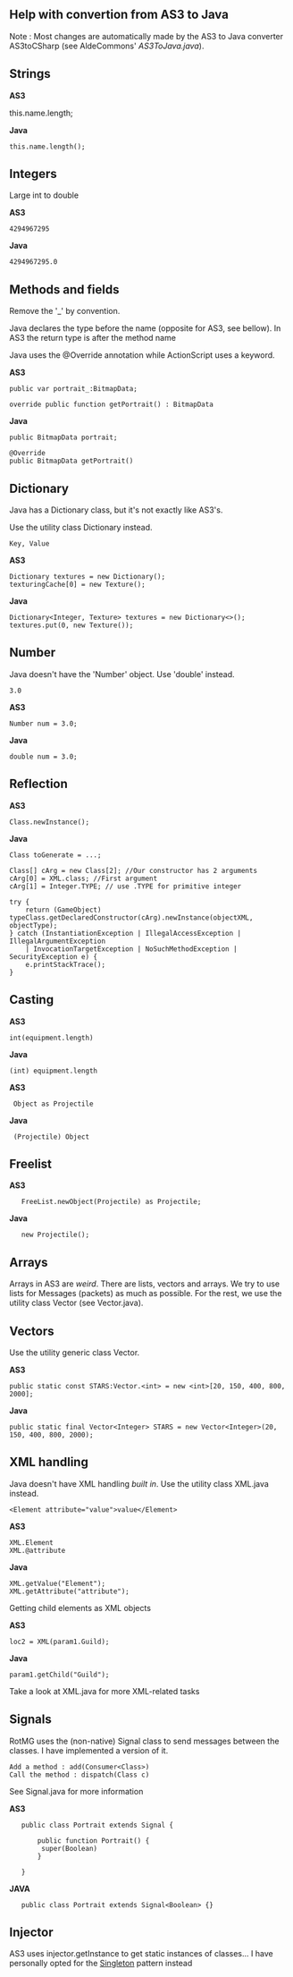 Help with convertion from AS3 to Java
-------------------
    
Note : Most changes are automatically made by the AS3 to Java converter AS3toCSharp (see AldeCommons' *AS3ToJava.java*).

Strings
--------

   **AS3**
   
   this.name.length;
   
   
   **Java**
   
    this.name.length();


Integers
------

   Large int to double

   **AS3**
    
    4294967295
    
   **Java**

    4294967295.0


Methods and fields
-------------

   Remove the '_' by convention.
   
   Java declares the type before the name (opposite for AS3, see bellow).
   In AS3 the return type is after the method name
   
   Java uses the @Override annotation while ActionScript uses a keyword.
   
   **AS3**
   
    public var portrait_:BitmapData;
    
    override public function getPortrait() : BitmapData

   **Java**
   
    public BitmapData portrait;
   
    @Override
    public BitmapData getPortrait()
    
    
Dictionary
---------------

   Java has a Dictionary class, but it's not exactly like AS3's.
   
   Use the utility class Dictionary instead.
    
    Key, Value
    
   **AS3**
   
    Dictionary textures = new Dictionary();
    texturingCache[0] = new Texture();
    
   **Java**
   
    Dictionary<Integer, Texture> textures = new Dictionary<>();
    textures.put(0, new Texture());

    
Number
-----------

   Java doesn't have the 'Number' object. Use 'double' instead.

    3.0
    
   **AS3**
       
    Number num = 3.0;
    
   **Java**
   
    double num = 3.0;


Reflection
-----------

   **AS3**
   
    Class.newInstance();
    
    
   **Java**
   
    Class toGenerate = ...;
   
    Class[] cArg = new Class[2]; //Our constructor has 2 arguments
    cArg[0] = XML.class; //First argument
    cArg[1] = Integer.TYPE; // use .TYPE for primitive integer
    
    try {
    	return (GameObject) typeClass.getDeclaredConstructor(cArg).newInstance(objectXML, objectType);
    } catch (InstantiationException | IllegalAccessException | IllegalArgumentException
    	| InvocationTargetException | NoSuchMethodException | SecurityException e) {
    	e.printStackTrace();
    }
    

Casting
-------

   **AS3**

    int(equipment.length)
    
   **Java**
    
    (int) equipment.length

   **AS3**

     Object as Projectile
    
   **Java**
    
     (Projectile) Object


Freelist
------

   **AS3**
    
       FreeList.newObject(Projectile) as Projectile;
       
   **Java**

       new Projectile();


Arrays
-----------

   Arrays in AS3 are *weird*. There are lists, vectors and arrays.
   We try to use lists for Messages (packets) as much as possible.
   For the rest, we use the utility class Vector (see Vector.java).
   

Vectors
---------------

   Use the utility generic class Vector.
   
   **AS3**

	public static const STARS:Vector.<int> = new <int>[20, 150, 400, 800, 2000];

   **Java**

	public static final Vector<Integer> STARS = new Vector<Integer>(20, 150, 400, 800, 2000);
   

XML handling
--------------

   Java doesn't have XML handling *built in*. Use the utility class XML.java instead.

    <Element attribute="value">value</Element>

   **AS3**
   
    XML.Element 
    XML.@attribute
    
   **Java**
   
    XML.getValue("Element");
    XML.getAttribute("attribute");
    
   Getting child elements as XML objects
   
   **AS3**
   
    loc2 = XML(param1.Guild);
    
   **Java**
   
    param1.getChild("Guild");

   Take a look at XML.java for more XML-related tasks
   
   
Signals
-----------

   RotMG uses the (non-native) Signal class to send messages between the classes. 
   I have implemented a version of it.
   
   	Add a method : add(Consumer<Class>)
   	Call the method : dispatch(Class c)
   
   See Signal.java for more information
   
   **AS3**
      
       public class Portrait extends Signal {
       
	       public function Portrait() {
		    super(Boolean)  
	       }
       
       }
       
   **JAVA**
   
       public class Portrait extends Signal<Boolean> {}
   
   
Injector
-------

   AS3 uses injector.getInstance to get static instances of classes...
   I have personally opted for the [Singleton](https://www.geeksforgeeks.org/singleton-class-java/) pattern instead
   
   
   
   
